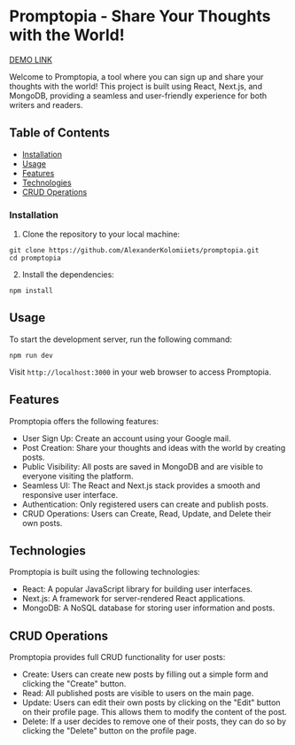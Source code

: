 # Promptopia - Share Your Thoughts with the World!

[DEMO LINK](https://promptopia-c64uvfybs-alexanderkolomiiets.vercel.app/)

Welcome to Promptopia, a tool where you can sign up and share your thoughts with the world! This project is built using React, Next.js, and MongoDB, providing a seamless and user-friendly experience for both writers and readers.

## Table of Contents

- [Installation](#installation)
- [Usage](#usage)
- [Features](#features)
- [Technologies](#technologies)
- [CRUD Operations](#crud-operations)


### Installation

1. Clone the repository to your local machine:

```
git clone https://github.com/AlexanderKolomiiets/promptopia.git
cd promptopia
```

2. Install the dependencies:

```
npm install
```

## Usage

To start the development server, run the following command:

```
npm run dev
```

Visit `http://localhost:3000` in your web browser to access Promptopia.

## Features

Promptopia offers the following features:

- User Sign Up: Create an account using your Google mail.
- Post Creation: Share your thoughts and ideas with the world by creating posts.
- Public Visibility: All posts are saved in MongoDB and are visible to everyone visiting the platform.
- Seamless UI: The React and Next.js stack provides a smooth and responsive user interface.
- Authentication: Only registered users can create and publish posts.
- CRUD Operations: Users can Create, Read, Update, and Delete their own posts.

## Technologies

Promptopia is built using the following technologies:

- React: A popular JavaScript library for building user interfaces.
- Next.js: A framework for server-rendered React applications.
- MongoDB: A NoSQL database for storing user information and posts.

## CRUD Operations

Promptopia provides full CRUD functionality for user posts:

- Create: Users can create new posts by filling out a simple form and clicking the "Create" button.
- Read: All published posts are visible to users on the main page.
- Update: Users can edit their own posts by clicking on the "Edit" button on their profile page. This allows them to modify the content of the post.
- Delete: If a user decides to remove one of their posts, they can do so by clicking the "Delete" button on the profile page.

